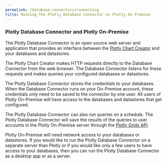 ```yaml
---
permalink: /database-connectors/connecting
title: Running the Plotly Database Connector on Plotly On Premise
---
```


### Plotly Database Connector and Plotly On-Premise

The Plotly Database Connector is an open source web server and application that provides an interface between the [Plotly Chart Creator](https://plot.ly/create) and your databases and datastores.

The Plotly Chart Creator makes HTTP requests directly to the Database Connector from the web browser. The Database Connector listens for these requests and makes queries your configured databases or datastores.

The Plotly Database Connector stores the credentials to your databases. When the Database Connector runs on your On-Premise account, these credentials only need to be saved to the connector by one user. All users of Plotly On-Premise will have access to the databases and datastores that get configured.

The Plotly Database Connector can also run queries on a schedule. The Plotly Database Connector will save the results of the queries to user accounts in the Plotly On-Premise server through the [Plotly Grids API](https://api.plot.ly/v2).

Plotly On-Premise will need network access to your databases or datastores. If you would like to run the Plotly Database Connector on a separate server than Plotly or if you would like only a few users to have access to your databases, then you can run the Plotly Database Connector as a desktop app or as a server.
